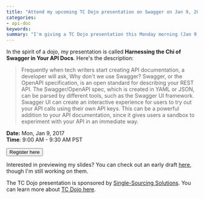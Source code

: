 ```yaml
---
title: "Attend my upcoming TC Dojo presentation on Swagger on Jan 9, 2017"
categories:
- api-doc
keywords:
summary: "I'm giving a TC Dojo presentation this Monday morning (Jan 9) on Swagger. If you're interested, you can register and attend for free. The event will also be recorded."
---
```


In the spirit of a dojo, my presentation is called **Harnessing the Chi of Swagger in Your API Docs**. Here's the description:

> Frequently when tech writers start creating API documentation, a developer will ask, Why don't we use Swagger? Swagger, or the OpenAPI specification, is an open standard for describing your REST API. The Swagger/OpenAPI spec, which is created in YAML or JSON, can be parsed by different tools, such as the Swagger UI framework. Swagger UI can create an interactive experience for users to try out your API calls using their own API keys. This can be a powerful addition to your API documentation, since it gives users a sandbox to experiment with your API in an immediate way.

**Date:** Mon, Jan 9, 2017 <br/>
**Time**: 9:00 AM - 9:30 AM PST

<a href="https://attendee.gotowebinar.com/register/2294274322258003203"><button type="button" class="btn btn-default">Register here</button></a>

Interested in previewing my slides? You can check out an early draft [here](http://idratherbewriting.com/files/swaggerslides), though I'm still working on them.

The TC Dojo presentation is sponsored by [Single-Sourcing Solutions](http://single-sourcing.com/). You can learn more about [TC Dojo here](http://www.single-sourcing.com/products/tcdojo/).